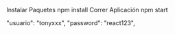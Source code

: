 Instalar Paquetes
npm install
Correr Aplicación
npm start

"usuario": "tonyxxx",
"password": "react123",
